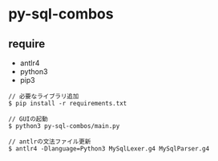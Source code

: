 # py-sql-combos

## require

- antlr4
- python3
- pip3

```
// 必要なライブラリ追加
$ pip install -r requirements.txt

// GUIの起動
$ python3 py-sql-combos/main.py

// antlrの文法ファイル更新
$ antlr4 -Dlanguage=Python3 MySqlLexer.g4 MySqlParser.g4
```
